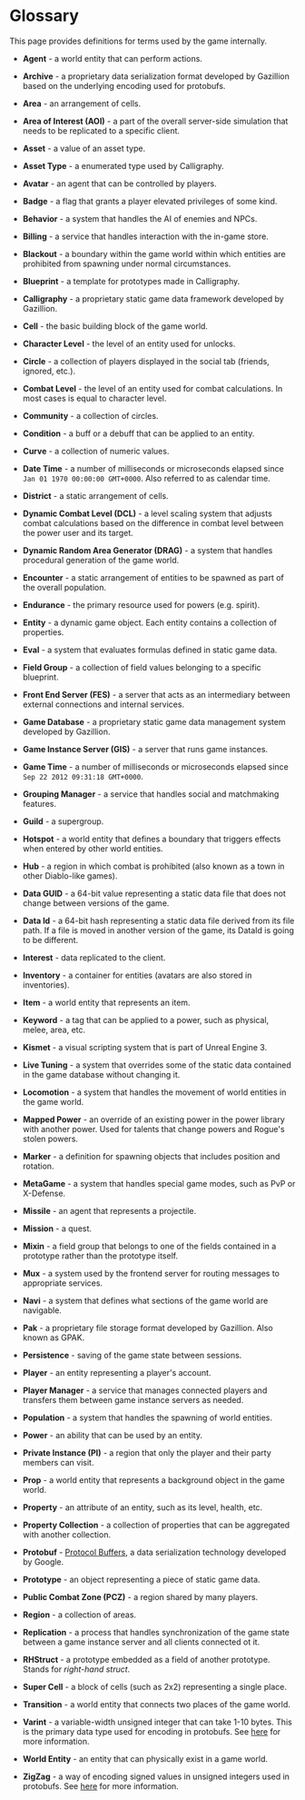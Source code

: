 # Glossary

This page provides definitions for terms used by the game internally.

- **Agent** - a world entity that can perform actions.

- **Archive** - a proprietary data serialization format developed by Gazillion based on the underlying encoding used for protobufs.

- **Area** - an arrangement of cells.

- **Area of Interest (AOI)** - a part of the overall server-side simulation that needs to be replicated to a specific client.

- **Asset** - a value of an asset type.

- **Asset Type** - a enumerated type used by Calligraphy.

- **Avatar** - an agent that can be controlled by players.

- **Badge** - a flag that grants a player elevated privileges of some kind.

- **Behavior** - a system that handles the AI of enemies and NPCs.

- **Billing** - a service that handles interaction with the in-game store.

- **Blackout** - a boundary within the game world within which entities are prohibited from spawning under normal circumstances.

- **Blueprint** - a template for prototypes made in Calligraphy.

- **Calligraphy** - a proprietary static game data framework developed by Gazillion.

- **Cell** - the basic building block of the game world.

- **Character Level** - the level of an entity used for unlocks.

- **Circle** - a collection of players displayed in the social tab (friends, ignored, etc.).

- **Combat Level** - the level of an entity used for combat calculations. In most cases is equal to character level.

- **Community** - a collection of circles.

- **Condition** - a buff or a debuff that can be applied to an entity.

- **Curve** - a collection of numeric values.

- **Date Time** - a number of milliseconds or microseconds elapsed since `Jan 01 1970 00:00:00 GMT+0000`. Also referred to as calendar time.

- **District** - a static arrangement of cells.

- **Dynamic Combat Level (DCL)** - a level scaling system that adjusts combat calculations based on the difference in combat level between the power user and its target.

- **Dynamic Random Area Generator (DRAG)** - a system that handles procedural generation of the game world.

- **Encounter** - a static arrangement of entities to be spawned as part of the overall population.

- **Endurance** - the primary resource used for powers (e.g. spirit).

- **Entity** - a dynamic game object. Each entity contains a collection of properties.

- **Eval** - a system that evaluates formulas defined in static game data.

- **Field Group** - a collection of field values belonging to a specific blueprint.

- **Front End Server (FES)** - a server that acts as an intermediary between external connections and internal services.

- **Game Database** - a proprietary static game data management system developed by Gazillion.

- **Game Instance Server (GIS)** - a server that runs game instances.

- **Game Time** - a number of milliseconds or microseconds elapsed since `Sep 22 2012 09:31:18 GMT+0000`.

- **Grouping Manager** - a service that handles social and matchmaking features.

- **Guild** - a supergroup.

- **Hotspot** - a world entity that defines a boundary that triggers effects when entered by other world entities.

- **Hub** - a region in which combat is prohibited (also known as a town in other Diablo-like games).

- **Data GUID** - a 64-bit value representing a static data file that does not change between versions of the game.

- **Data Id** - a 64-bit hash representing a static data file derived from its file path. If a file is moved in another version of the game, its DataId is going to be different.

- **Interest** - data replicated to the client.

- **Inventory** - a container for entities (avatars are also stored in inventories).

- **Item** - a world entity that represents an item.

- **Keyword** - a tag that can be applied to a power, such as physical, melee, area, etc.

- **Kismet** - a visual scripting system that is part of Unreal Engine 3.

- **Live Tuning** - a system that overrides some of the static data contained in the game database without changing it.

- **Locomotion** - a system that handles the movement of world entities in the game world.

- **Mapped Power** - an override of an existing power in the power library with another power. Used for talents that change powers and Rogue's stolen powers.

- **Marker** - a definition for spawning objects that includes position and rotation.

- **MetaGame** - a system that handles special game modes, such as PvP or X-Defense.

- **Missile** - an agent that represents a projectile.

- **Mission** - a quest.

- **Mixin** - a field group that belongs to one of the fields contained in a prototype rather than the prototype itself.

- **Mux** - a system used by the frontend server for routing messages to appropriate services.

- **Navi** - a system that defines what sections of the game world are navigable.

- **Pak** - a proprietary file storage format developed by Gazillion. Also known as GPAK.

- **Persistence** - saving of the game state between sessions.

- **Player** - an entity representing a player's account.

- **Player Manager** - a service that manages connected players and transfers them between game instance servers as needed.

- **Population** - a system that handles the spawning of world entities.

- **Power** - an ability that can be used by an entity.

- **Private Instance (PI)** - a region that only the player and their party members can visit.

- **Prop** - a world entity that represents a background object in the game world.

- **Property** - an attribute of an entity, such as its level, health, etc.

- **Property Collection** - a collection of properties that can be aggregated with another collection.

- **Protobuf** - [Protocol Buffers](https://protobuf.dev/), a data serialization technology developed by Google.

- **Prototype** - an object representing a piece of static game data.

- **Public Combat Zone (PCZ)** - a region shared by many players.

- **Region** - a collection of areas.

- **Replication** - a process that handles synchronization of the game state between a game instance server and all clients connected ot it.

- **RHStruct** - a prototype embedded as a field of another prototype. Stands for *right-hand struct*.

- **Super Cell** - a block of cells (such as 2x2) representing a single place.

- **Transition** - a world entity that connects two places of the game world.

- **Varint** - a variable-width unsigned integer that can take 1-10 bytes. This is the primary data type used for encoding in protobufs. See [here](https://protobuf.dev/programming-guides/encoding/) for more information.

- **World Entity** - an entity that can physically exist in a game world.

- **ZigZag** - a way of encoding signed values in unsigned integers used in protobufs. See [here](https://protobuf.dev/programming-guides/encoding/) for more information.
